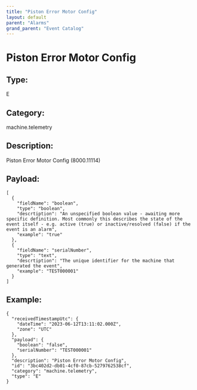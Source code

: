 ```yaml
---
title: "Piston Error Motor Config"
layout: default
parent: "Alarms"
grand_parent: "Event Catalog"
---
```


# Piston Error Motor Config

## Type:

E

## Category:

machine.telemetry

## Description: 

Piston Error Motor Config (8000.11114)

## Payload:

```
[
  {
    "fieldName": "boolean",
    "type": "boolean",
    "descrtiption": "An unspecified boolean value - awaiting more specific definition. Most commonly this describes the state of the event itself - e.g. active (true) or inactive/resolved (false) if the event is an alarm",
    "example": "true"
  },
  {
    "fieldName": "serialNumber",
    "type": "text",
    "descrtiption": "The unique identifier for the machine that generated the event",
    "example": "TEST000001"
  }
]
```

## Example:

```
{
  "receivedTimestampUtc": {
    "dateTime": "2023-06-12T13:11:02.000Z",
    "zone": "UTC"
  },
  "payload": {
    "boolean": "false",
    "serialNumber": "TEST000001"
  },
  "description": "Piston Error Motor Config",
  "id": "3bc402d2-db01-4cf0-87cb-5279762538cf",
  "category": "machine.telemetry",
  "type": "E"
}
```
